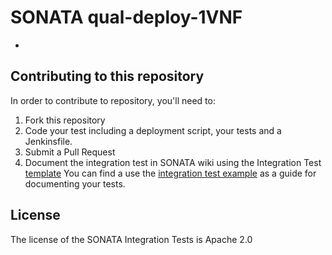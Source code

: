 # SONATA qual-deploy-1VNF
<ul>
<li></li>
</ul>

## Contributing to this repository

In order to contribute to repository, you'll need to:
1. Fork this repository
2. Code your test including a deployment script, your tests and a Jenkinsfile.
3. Submit a Pull Request
4. Document the integration test in SONATA wiki using the Integration Test [template](http://wiki.sonata-nfv.eu/index.php/Integration_Test_Template) You can find a use the [integration test example](http://wiki.sonata-nfv.eu/index.php/Integration_Test_Example) as a guide for documenting your tests.

## License
The license of the SONATA Integration Tests is Apache 2.0
